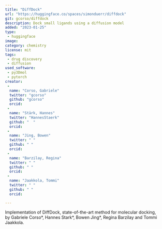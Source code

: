 ```yaml
---
title: "DiffDock"
url: "https://huggingface.co/spaces/simonduerr/diffdock"
git: gcorso/diffdock
description: Dock small ligands using a diffusion model
added: "2023-01-25"
type: 
 - huggingface
image: 
category: chemistry
license: mit
tags: 
 - drug discovery
 - diffusion
used_software:
 - py3Dmol
 - pytorch
creator: 
 - 
  name: "Corso, Gabriele"
  twitter: "gcorso"
  github: "gcorso"
  orcid:  
 - 
  name: "Stärk, Hannes"
  twitter: "HannesStaerk"
  github: "  "
  orcid:   
 - 
  name: "Jing, Bowen"
  twitter: " "
  github: " "
  orcid:  
 - 
  name: "Barzilay, Regina"
  twitter: " "
  github: " "
  orcid:  
 - 
  name: "Jaakkola, Tommi"
  twitter: " "
  github: " "
  orcid:  

---
```

Implementation of DiffDock, state-of-the-art method for molecular docking, by Gabriele Corso*, Hannes Stark*, Bowen Jing*, Regina Barzilay and Tommi Jaakkola. 
